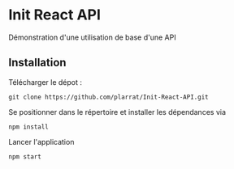 # Init React API

Démonstration d'une utilisation de base d'une API

## Installation

Télécharger le dépot :

`git clone https://github.com/plarrat/Init-React-API.git`

Se positionner dans le répertoire et installer les dépendances via 

`npm install`

Lancer l'application 

`npm start`